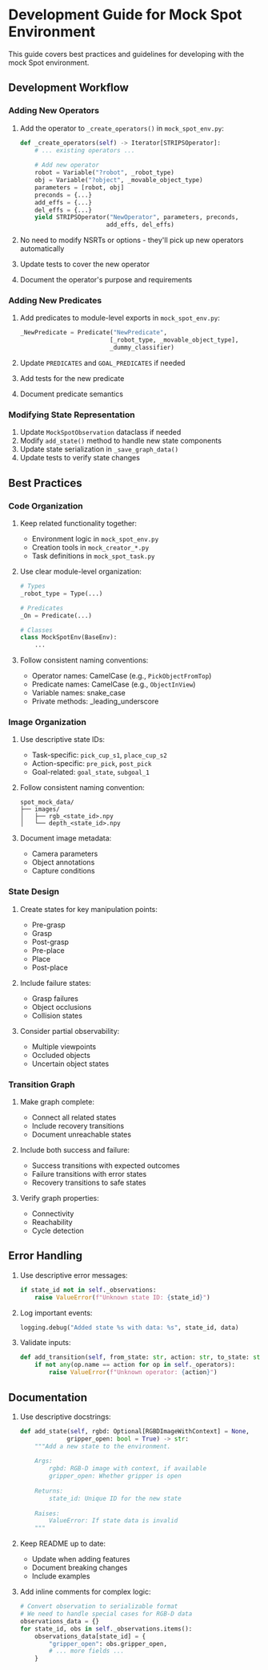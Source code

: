 # Development Guide for Mock Spot Environment

This guide covers best practices and guidelines for developing with the mock Spot environment.

## Development Workflow

### Adding New Operators

1. Add the operator to `_create_operators()` in `mock_spot_env.py`:
   ```python
   def _create_operators(self) -> Iterator[STRIPSOperator]:
       # ... existing operators ...
       
       # Add new operator
       robot = Variable("?robot", _robot_type)
       obj = Variable("?object", _movable_object_type)
       parameters = [robot, obj]
       preconds = {...}
       add_effs = {...}
       del_effs = {...}
       yield STRIPSOperator("NewOperator", parameters, preconds,
                           add_effs, del_effs)
   ```

2. No need to modify NSRTs or options - they'll pick up new operators automatically
3. Update tests to cover the new operator
4. Document the operator's purpose and requirements

### Adding New Predicates

1. Add predicates to module-level exports in `mock_spot_env.py`:
   ```python
   _NewPredicate = Predicate("NewPredicate", 
                            [_robot_type, _movable_object_type],
                            _dummy_classifier)
   ```

2. Update `PREDICATES` and `GOAL_PREDICATES` if needed
3. Add tests for the new predicate
4. Document predicate semantics

### Modifying State Representation

1. Update `MockSpotObservation` dataclass if needed
2. Modify `add_state()` method to handle new state components
3. Update state serialization in `_save_graph_data()`
4. Update tests to verify state changes

## Best Practices

### Code Organization

1. Keep related functionality together:
   - Environment logic in `mock_spot_env.py`
   - Creation tools in `mock_creator_*.py`
   - Task definitions in `mock_spot_task.py`

2. Use clear module-level organization:
   ```python
   # Types
   _robot_type = Type(...)
   
   # Predicates
   _On = Predicate(...)
   
   # Classes
   class MockSpotEnv(BaseEnv):
       ...
   ```

3. Follow consistent naming conventions:
   - Operator names: CamelCase (e.g., `PickObjectFromTop`)
   - Predicate names: CamelCase (e.g., `ObjectInView`)
   - Variable names: snake_case
   - Private methods: _leading_underscore

### Image Organization

1. Use descriptive state IDs:
   - Task-specific: `pick_cup_s1`, `place_cup_s2`
   - Action-specific: `pre_pick`, `post_pick`
   - Goal-related: `goal_state`, `subgoal_1`

2. Follow consistent naming convention:
   ```
   spot_mock_data/
   ├── images/
   │   ├── rgb_<state_id>.npy
   │   └── depth_<state_id>.npy
   ```

3. Document image metadata:
   - Camera parameters
   - Object annotations
   - Capture conditions

### State Design

1. Create states for key manipulation points:
   - Pre-grasp
   - Grasp
   - Post-grasp
   - Pre-place
   - Place
   - Post-place

2. Include failure states:
   - Grasp failures
   - Object occlusions
   - Collision states

3. Consider partial observability:
   - Multiple viewpoints
   - Occluded objects
   - Uncertain object states

### Transition Graph

1. Make graph complete:
   - Connect all related states
   - Include recovery transitions
   - Document unreachable states

2. Include both success and failure:
   - Success transitions with expected outcomes
   - Failure transitions with error states
   - Recovery transitions to safe states

3. Verify graph properties:
   - Connectivity
   - Reachability
   - Cycle detection

## Error Handling

1. Use descriptive error messages:
   ```python
   if state_id not in self._observations:
       raise ValueError(f"Unknown state ID: {state_id}")
   ```

2. Log important events:
   ```python
   logging.debug("Added state %s with data: %s", state_id, data)
   ```

3. Validate inputs:
   ```python
   def add_transition(self, from_state: str, action: str, to_state: str) -> None:
       if not any(op.name == action for op in self._operators):
           raise ValueError(f"Unknown operator: {action}")
   ```

## Documentation

1. Use descriptive docstrings:
   ```python
   def add_state(self, rgbd: Optional[RGBDImageWithContext] = None,
                gripper_open: bool = True) -> str:
       """Add a new state to the environment.
       
       Args:
           rgbd: RGB-D image with context, if available
           gripper_open: Whether gripper is open
           
       Returns:
           state_id: Unique ID for the new state
           
       Raises:
           ValueError: If state data is invalid
       """
   ```

2. Keep README up to date:
   - Update when adding features
   - Document breaking changes
   - Include examples

3. Add inline comments for complex logic:
   ```python
   # Convert observation to serializable format
   # We need to handle special cases for RGB-D data
   observations_data = {}
   for state_id, obs in self._observations.items():
       observations_data[state_id] = {
           "gripper_open": obs.gripper_open,
           # ... more fields ...
       }
   ```
``` 